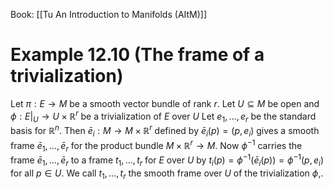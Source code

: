 Book: [[Tu An Introduction to Manifolds (AItM)]]
# Example 12.10 (The frame of a trivialization)
Let $\pi:E\to M$ be a smooth vector bundle of rank $r$.
Let $U\subseteq M$ be open and $\phi:E|_{U}\to U\times \mathbb{R}^{r}$ be a trivialization of $E$ over $U$
Let $e_{1},\dots,e_{r}$ be the standard basis for $\mathbb{R}^{n}$.
Then $\bar{e}_{i}:M\to M\times \mathbb{R}^{r}$ defined by $\bar{e}_{i}(p)=(p,e_{i})$ gives a smooth frame $\bar{e}_{1},\dots,\bar{e}_{r}$ for the product bundle $M\times \mathbb{R}^{r}\to M$.
Now $\phi ^{-1}$ carries the frame $\bar{e}_{1},\dots,\bar{e}_{r}$ to a frame $t_{1},\dots,t_{r}$ for $E$ over $U$ by $t_{i}(p)=\phi ^{-1}(\bar{e}_{i}(p))=\phi ^{-1}(p,e_{i})$ for all $p\in U$.
We call $t_{1},\dots,t_{r}$ the smooth frame over $U$ of the trivialization $\phi$,.